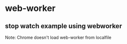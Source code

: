 # web-worker

## stop watch example using webworker


Note: Chrome doesn't load web-worker from localfile

